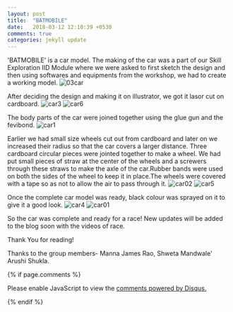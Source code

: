 ```yaml
---
layout: post
title:  "BATMOBILE"
date:   2018-03-12 12:10:39 +0530
comments: true
categories: jekyll update
---
```

 'BATMOBILE' is a car model. The making of the car was a part of our Skill Exploration IID Module where we were asked to first sketch the design and then using softwares and equipments from the workshop, we had to create a working model.
 ![03car](https://user-images.githubusercontent.com/36836659/37873041-dac7f616-3031-11e8-8c1a-c699fd83cfe3.jpg)

After deciding the design and making it on illustrator, we got it lasor cut on cardboard.
![car3](https://user-images.githubusercontent.com/36836659/37270573-516216cc-25f5-11e8-8dbb-7e833a5e8b5e.jpg)
![car6](https://user-images.githubusercontent.com/36836659/37270566-4a4b5204-25f5-11e8-8a19-f568ab487634.jpg)

The body parts of the car were joined together using the glue gun and the fevibond.
![car1](https://user-images.githubusercontent.com/36836659/37269737-e7bb9dcc-25f1-11e8-9c89-e961dc29ac29.jpg)

Earlier we had small size wheels cut out from cardboard and later on we increased their radius so that the car covers a larger distance. Three cardboard circular pieces were jointed together to make a wheel. We had put small pieces of straw at the center of the wheels and a screwers through these straws to make the axle of the car.Rubber bands were used on both the sides of the wheel to keep it in place.The wheels were covered with a tape so as not to allow the air to pass through it.
![car02](https://user-images.githubusercontent.com/36836659/37872961-292a8a64-3030-11e8-9667-09d19b6805d8.jpg)
![car5](https://user-images.githubusercontent.com/36836659/37270568-4d58795e-25f5-11e8-94a0-8f0547a5ed97.jpg)

Once the complete car model was ready, black colour was sprayed on it to give it a good look.
![car4](https://user-images.githubusercontent.com/36836659/37270571-4f3131f8-25f5-11e8-9e9a-369333fad127.jpg)
![car01](https://user-images.githubusercontent.com/36836659/37872960-26131486-3030-11e8-963c-6af87976e10e.jpg)

So the car was complete and ready for a race!
New updates will be added to the blog soon with the videos of race.

Thank You for reading!

Thanks to the group members-  Manna James Rao,
                              Shweta Mandwale'
                              Arushi Shukla.

{% if page.comments %}
<div id="disqus_thread"></div>
<script>

/**
*  RECOMMENDED CONFIGURATION VARIABLES: EDIT AND UNCOMMENT THE SECTION BELOW TO INSERT DYNAMIC VALUES FROM YOUR PLATFORM OR CMS.
*  LEARN WHY DEFINING THESE VARIABLES IS IMPORTANT: https://disqus.com/admin/universalcode/#configuration-variables*/
/*
var disqus_config = function () {
this.page.url = PAGE_URL;  // Replace PAGE_URL with your page's canonical URL variable
this.page.identifier = PAGE_IDENTIFIER; // Replace PAGE_IDENTIFIER with your page's unique identifier variable
};
*/
(function() { // DON'T EDIT BELOW THIS LINE
var d = document, s = d.createElement('script');
s.src = 'https://shweta-mandwale-github-io.disqus.com/embed.js';
s.setAttribute('data-timestamp', +new Date());
(d.head || d.body).appendChild(s);
})();
</script>
<noscript>Please enable JavaScript to view the <a href="https://disqus.com/?ref_noscript">comments powered by Disqus.</a></noscript>

{% endif %}
